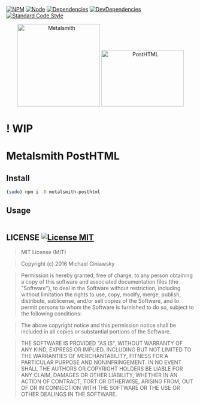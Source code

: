 [![NPM][npm]][npm-url]
[![Node][node]][node-url]
[![Dependencies][deps]][deps-url]
[![DevDependencies][devdeps]][devdeps-url]
[![Standard Code Style][style]][style-url]


<div align="center">
  <img width="220" heigth="125" title="Metalsmith" src="https://worldvectorlogo.com/logos/metalsmith.svg">
  <img width="220" height="150" title="PostHTML" src="http://posthtml.github.io/posthtml/logo.svg">
</div>

# ! WIP
# Metalsmith PostHTML

## Install

```bash
(sudo) npm i -D metalsmith-posthtml
```

## Usage

```js

```

## LICENSE [![License MIT][license]][license-url]

> MIT License (MIT)

> Copyright (c) 2016 Michael Ciniawsky

> Permission is hereby granted, free of charge, to any person obtaining a copy
of this software and associated documentation files (the "Software"), to deal
in the Software without restriction, including without limitation the rights
to use, copy, modify, merge, publish, distribute, sublicense, and/or sell
copies of the Software, and to permit persons to whom the Software is
furnished to do so, subject to the following conditions:

> The above copyright notice and this permission notice shall be included in all
copies or substantial portions of the Software.

> THE SOFTWARE IS PROVIDED "AS IS", WITHOUT WARRANTY OF ANY KIND, EXPRESS OR
IMPLIED, INCLUDING BUT NOT LIMITED TO THE WARRANTIES OF MERCHANTABILITY,
FITNESS FOR A PARTICULAR PURPOSE AND NONINFRINGEMENT. IN NO EVENT SHALL THE
AUTHORS OR COPYRIGHT HOLDERS BE LIABLE FOR ANY CLAIM, DAMAGES OR OTHER
LIABILITY, WHETHER IN AN ACTION OF CONTRACT, TORT OR OTHERWISE, ARISING FROM,
OUT OF OR IN CONNECTION WITH THE SOFTWARE OR THE USE OR OTHER DEALINGS IN THE
SOFTWARE.

[npm]: https://img.shields.io/npm/v/posthtml-metalsmith.svg
[npm-url]: https://npmjs.com/package/metalsmith-posthtml

[node]: https://img.shields.io/node/v/gh-badges.svg?maxAge=2592000
[node-url]: https://nodejs.org

[deps]: https://david-dm.org/posthtml/metalsmith-posthtml.svg
[deps-url]: https://david-dm.org/posthtml/metalsmith-posthtml

[devdeps]: https://david-dm.org/posthtml/metalsmith-posthtml/dev-status.svg
[devdeps-url]: https://david-dm.org/posthtml/metalsmith-posthtml#info=devDependencies

[style]: https://img.shields.io/badge/code%20style-standard-yellow.svg
[style-url]: http://standardjs.com/

[travis]: http://img.shields.io/travis/posthtml/metalsmith-posthtml.svg
[travis-url]: https://travis-ci.org/posthtml/metalsmith-posthtml

[travis-rel-v1.0.0]: https://travis-ci.org/posthtml/metalsmith-posthtml.svg?branch=release/v1.0.0
[travis-rel-url-v1.0.0]: https://travis-ci.org/posthtml/metalsmith-posthtml?branch=release/v1.0.0

[travis-dev]: http://img.shields.io/travis/posthtml/metalsmith-posthtml.svg?branch=develop
[travis-dev-url]: https://travis-ci.org/posthtml/metalsmith-posthtml?branch=develop

[cover]: https://coveralls.io/repos/github/posthtml/metalsmith-posthtml/badge.svg?branch=master
[cover-url]: https://coveralls.io/github/posthtml/metalsmith-posthtml?branch=master

[cover-rel-v1.0.0]: https://coveralls.io/repos/github/posthtml/metalsmith-posthtml/badge.svg?branch=release/v1.0.0
[cover-rel-url-v1.0.0]: https://coveralls.io/github/posthtml/metalsmith-posthtml?branch=release/v1.0.0

[cover-dev]: https://coveralls.io/repos/github/posthtml/metalsmith-posthtml/badge.svg?branch=develop
[cover-dev-url]: https://coveralls.io/github/posthtml/metalsmith-posthtml?branch=develop

[license]: https://img.shields.io/github/license/posthtml/metalsmith-posthtml.svg
[license-url]: https://raw.githubusercontent.com/posthtml/posthtml/metalsmith-posthtml/LICENSE
